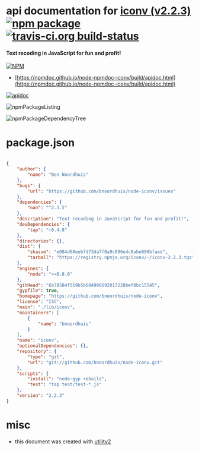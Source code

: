 # api documentation for  [iconv (v2.2.3)](https://github.com/bnoordhuis/node-iconv)  [![npm package](https://img.shields.io/npm/v/npmdoc-iconv.svg?style=flat-square)](https://www.npmjs.org/package/npmdoc-iconv) [![travis-ci.org build-status](https://api.travis-ci.org/npmdoc/node-npmdoc-iconv.svg)](https://travis-ci.org/npmdoc/node-npmdoc-iconv)
#### Text recoding in JavaScript for fun and profit!

[![NPM](https://nodei.co/npm/iconv.png?downloads=true&downloadRank=true&stars=true)](https://www.npmjs.com/package/iconv)

- [https://npmdoc.github.io/node-npmdoc-iconv/build/apidoc.html](https://npmdoc.github.io/node-npmdoc-iconv/build/apidoc.html)

[![apidoc](https://npmdoc.github.io/node-npmdoc-iconv/build/screenCapture.buildCi.browser.%252Ftmp%252Fbuild%252Fapidoc.html.png)](https://npmdoc.github.io/node-npmdoc-iconv/build/apidoc.html)

![npmPackageListing](https://npmdoc.github.io/node-npmdoc-iconv/build/screenCapture.npmPackageListing.svg)

![npmPackageDependencyTree](https://npmdoc.github.io/node-npmdoc-iconv/build/screenCapture.npmPackageDependencyTree.svg)



# package.json

```json

{
    "author": {
        "name": "Ben Noordhuis"
    },
    "bugs": {
        "url": "https://github.com/bnoordhuis/node-iconv/issues"
    },
    "dependencies": {
        "nan": "^2.3.5"
    },
    "description": "Text recoding in JavaScript for fun and profit!",
    "devDependencies": {
        "tap": "~0.4.8"
    },
    "directories": {},
    "dist": {
        "shasum": "e084d60eeb7d73da7f0a9c096e4c8abe090bfaed",
        "tarball": "https://registry.npmjs.org/iconv/-/iconv-2.2.3.tgz"
    },
    "engines": {
        "node": ">=0.8.0"
    },
    "gitHead": "6b78584f519b5b604908692017228bef8bc15545",
    "gypfile": true,
    "homepage": "https://github.com/bnoordhuis/node-iconv",
    "license": "ISC",
    "main": "./lib/iconv",
    "maintainers": [
        {
            "name": "bnoordhuis"
        }
    ],
    "name": "iconv",
    "optionalDependencies": {},
    "repository": {
        "type": "git",
        "url": "git://github.com/bnoordhuis/node-iconv.git"
    },
    "scripts": {
        "install": "node-gyp rebuild",
        "test": "tap test/test-*.js"
    },
    "version": "2.2.3"
}
```



# misc
- this document was created with [utility2](https://github.com/kaizhu256/node-utility2)
